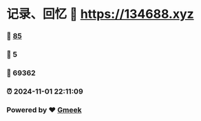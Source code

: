 # 记录、回忆 :link: https://134688.xyz 
### :page_facing_up: [85](https://134688.xyz/tag.html) 
### :speech_balloon: 5 
### :hibiscus: 69362 
### :alarm_clock: 2024-11-01 22:11:09 
### Powered by :heart: [Gmeek](https://github.com/Meekdai/Gmeek)
